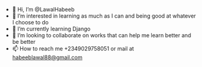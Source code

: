 - 👋 Hi, I’m @LawalHabeeb
- 👀 I’m interested in learning as much as I can and being good at whatever I choose to do
- 🌱 I’m currently learning Django
- 💞️ I’m looking to collaborate on works that can help me learn better and be better
- 📫 How to reach me +2349029758051 or mail at habeeblawal88@gmail.com

<!---
LawalHabeeb/LawalHabeeb is a ✨ special ✨ repository because its `README.md` (this file) appears on your GitHub profile.
You can click the Preview link to take a look at your changes.
--->
